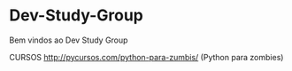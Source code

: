 # Dev-Study-Group

Bem vindos ao Dev Study Group

CURSOS
  http://pycursos.com/python-para-zumbis/  (Python para zombies)
  
